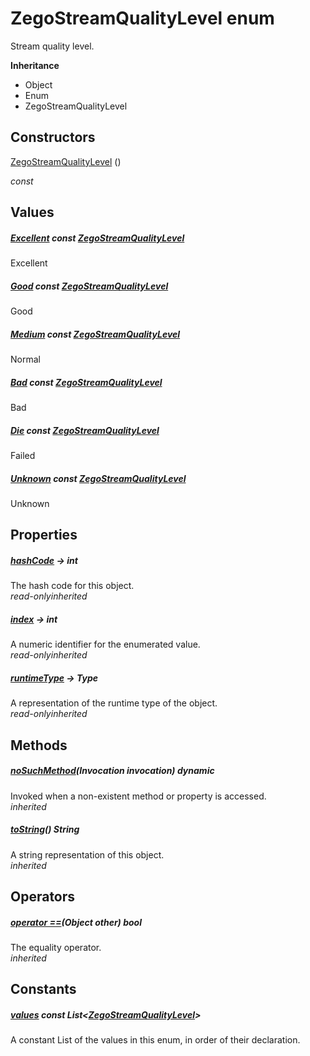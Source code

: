


# ZegoStreamQualityLevel enum







<p>Stream quality level.</p>



**Inheritance**

- Object
- Enum
- ZegoStreamQualityLevel






## Constructors

[ZegoStreamQualityLevel](../zego_uikit_prebuilt_live_audio_room/ZegoStreamQualityLevel/ZegoStreamQualityLevel.md) ()

  _const_ 


## Values

##### [Excellent](../zego_uikit_prebuilt_live_audio_room/ZegoStreamQualityLevel.md) const [ZegoStreamQualityLevel](../zego_uikit_prebuilt_live_audio_room/ZegoStreamQualityLevel.md)



<p>Excellent</p>  




##### [Good](../zego_uikit_prebuilt_live_audio_room/ZegoStreamQualityLevel.md) const [ZegoStreamQualityLevel](../zego_uikit_prebuilt_live_audio_room/ZegoStreamQualityLevel.md)



<p>Good</p>  




##### [Medium](../zego_uikit_prebuilt_live_audio_room/ZegoStreamQualityLevel.md) const [ZegoStreamQualityLevel](../zego_uikit_prebuilt_live_audio_room/ZegoStreamQualityLevel.md)



<p>Normal</p>  




##### [Bad](../zego_uikit_prebuilt_live_audio_room/ZegoStreamQualityLevel.md) const [ZegoStreamQualityLevel](../zego_uikit_prebuilt_live_audio_room/ZegoStreamQualityLevel.md)



<p>Bad</p>  




##### [Die](../zego_uikit_prebuilt_live_audio_room/ZegoStreamQualityLevel.md) const [ZegoStreamQualityLevel](../zego_uikit_prebuilt_live_audio_room/ZegoStreamQualityLevel.md)



<p>Failed</p>  




##### [Unknown](../zego_uikit_prebuilt_live_audio_room/ZegoStreamQualityLevel.md) const [ZegoStreamQualityLevel](../zego_uikit_prebuilt_live_audio_room/ZegoStreamQualityLevel.md)



<p>Unknown</p>  





## Properties

##### [hashCode](../zego_uikit_prebuilt_live_audio_room/ZegoStreamQualityLevel/hashCode.md) &#8594; int



The hash code for this object.  
_<span class="feature">read-only</span><span class="feature">inherited</span>_



##### [index](../zego_uikit_prebuilt_live_audio_room/ZegoStreamQualityLevel/index.md) &#8594; int



A numeric identifier for the enumerated value.  
_<span class="feature">read-only</span><span class="feature">inherited</span>_



##### [runtimeType](../zego_uikit_prebuilt_live_audio_room/ZegoStreamQualityLevel/runtimeType.md) &#8594; Type



A representation of the runtime type of the object.  
_<span class="feature">read-only</span><span class="feature">inherited</span>_





## Methods

##### [noSuchMethod](../zego_uikit_prebuilt_live_audio_room/ZegoStreamQualityLevel/noSuchMethod.md)(Invocation invocation) dynamic



Invoked when a non-existent method or property is accessed.  
_<span class="feature">inherited</span>_



##### [toString](../zego_uikit_prebuilt_live_audio_room/ZegoStreamQualityLevel/toString.md)() String



A string representation of this object.  
_<span class="feature">inherited</span>_





## Operators

##### [operator ==](../zego_uikit_prebuilt_live_audio_room/ZegoStreamQualityLevel/operator_equals.md)(Object other) bool



The equality operator.  
_<span class="feature">inherited</span>_










## Constants

##### [values](../zego_uikit_prebuilt_live_audio_room/ZegoStreamQualityLevel/values-constant.md) const List&lt;[ZegoStreamQualityLevel](../zego_uikit_prebuilt_live_audio_room/ZegoStreamQualityLevel.md)>



A constant List of the values in this enum, in order of their declaration.  









